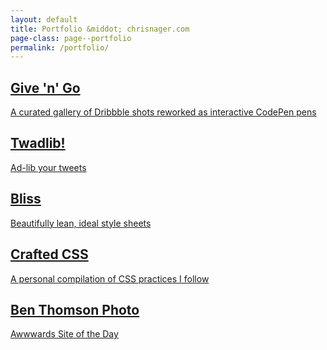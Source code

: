 ```yaml
---
layout: default
title: Portfolio &middot; chrisnager.com
page-class: page--portfolio
permalink: /portfolio/
---
```


<section class="group  project">
    <div class="inner">
        <a href="//give-n-go.tumblr.com">
            <h1>Give 'n' Go</h1>
            <p>A curated gallery of Dribbble shots reworked as interactive CodePen pens</p>
        </a>
    </div>
</section>

<section class="group  project">
    <div class="inner">
        <a href="//chrisnager.com/twadlib">
            <h1>Twadlib!</h1>
            <p>Ad-lib your tweets</p>
        </a>
    </div>
</section>

<section class="group  project">
    <div class="inner">
        <a href="//chrisnager.github.io/bliss">
            <h1>Bliss</h1>
            <p>Beautifully lean, ideal style sheets</p>
        </a>
    </div>
</section>

<section class="group  project">
    <div class="inner">
        <a href="//github.com/chrisnager/crafted-css">
            <h1>Crafted CSS</h1>
            <p>A personal compilation of CSS practices I follow</p>
        </a>
    </div>
</section>

<section class="group  project">
    <div class="inner">
        <a href="//www.awwwards.com/web-design-awards/ben-thomson-photography">
            <h1>Ben Thomson Photo</h1>
            <p>Awwwards Site of the Day</p>
        </a>
    </div>
</section>
